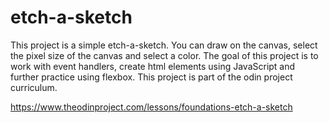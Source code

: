 # etch-a-sketch
This project is a simple etch-a-sketch. You can draw on the canvas, select the pixel size of the canvas and select a color. The goal of this project is to work with event handlers, create html elements using JavaScript and further practice using flexbox. This project is part of the odin project curriculum. 

https://www.theodinproject.com/lessons/foundations-etch-a-sketch